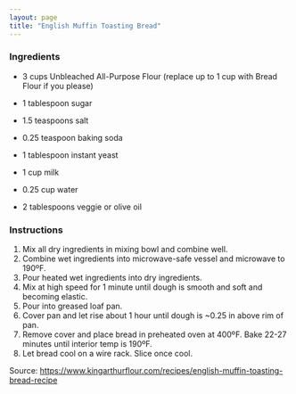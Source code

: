 ```yaml
---
layout: page
title: "English Muffin Toasting Bread"
---
```


### Ingredients

- 3 cups Unbleached All-Purpose Flour (replace up to 1 cup with Bread Flour if you please)
- 1 tablespoon sugar
- 1.5 teaspoons salt
- 0.25 teaspoon baking soda
- 1 tablespoon instant yeast

- 1 cup milk
- 0.25 cup water
- 2 tablespoons veggie or olive oil

### Instructions

1. Mix all dry ingredients in mixing bowl and combine well.
2. Combine wet ingredients into microwave-safe vessel and microwave to 190ºF.
3. Pour heated wet ingredients into dry ingredients.
4. Mix at high speed for 1 minute until dough is smooth and soft and becoming elastic.
5. Pour into greased loaf pan.
6. Cover pan and let rise about 1 hour until dough is ~0.25 in above rim of pan.
7. Remove cover and place bread in preheated oven at 400ºF. Bake 22-27 minutes until interior temp is 190ºF.
8. Let bread cool on a wire rack. Slice once cool.

Source: https://www.kingarthurflour.com/recipes/english-muffin-toasting-bread-recipe
